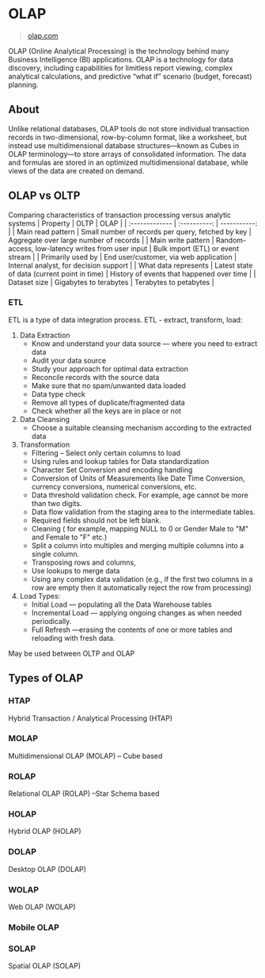 # OLAP

> [olap.com](olap.com)

OLAP (Online Analytical Processing) is the technology behind many Business Intelligence (BI) applications. OLAP is a technology for data discovery, including capabilities for limitless report viewing, complex analytical calculations, and predictive “what if” scenario (budget, forecast) planning.

## About

Unlike relational databases, OLAP tools do not store individual transaction records in two-dimensional, row-by-column format, like a worksheet, but instead use multidimensional database structures—known as Cubes in OLAP terminology—to store arrays of consolidated information. The data and formulas are stored in an optimized multidimensional database, while views of the data are created on demand.

## OLAP vs OLTP
Comparing characteristics of transaction processing versus analytic systems
| Property       | OLTP     | OLAP     |
| :------------- | :----------: | -----------: |
|  Main read pattern | Small number of records per query, fetched by key   | Aggregate over large number of records    |
| Main write pattern | Random-access, low-latency writes from user input   | Bulk import (ETL) or event stream    |
| Primarily used by  | End user/customer, via web application   | Internal analyst, for decision support    |
| What data represents  | Latest state of data (current point in time)   | History of events that happened over time   |
| Dataset size  | Gigabytes to terabytes   | Terabytes to petabytes  |

### ETL

ETL is a type of data integration process.
ETL - extract, transform, load:
 1. Data Extraction
    * Know and understand your data source — where you need to extract data
    * Audit your data source
    * Study your approach for optimal data extraction
    * Reconcile records with the source data
    * Make sure that no spam/unwanted data loaded
    * Data type check
    * Remove all types of duplicate/fragmented data
    * Check whether all the keys are in place or not
 2. Data Cleansing
    * Choose a suitable cleansing mechanism according to the extracted data
 3. Transformation
    * Filtering – Select only certain columns to load
    * Using rules and lookup tables for Data standardization
    * Character Set Conversion and encoding handling
    * Conversion of Units of Measurements like Date Time Conversion, currency conversions, numerical conversions, etc.
    * Data threshold validation check. For example, age cannot be more than two digits.
    * Data flow validation from the staging area to the intermediate tables.
    * Required fields should not be left blank.
    * Cleaning ( for example, mapping NULL to 0 or Gender Male to "M" and Female to "F" etc.)
    * Split a column into multiples and merging multiple columns into a single column.
    * Transposing rows and columns,
    * Use lookups to merge data
    * Using any complex data validation (e.g., if the first two columns in a row are empty then it automatically reject the row from processing)
 4. Load
    Types:
       * Initial Load — populating all the Data Warehouse tables
       * Incremental Load — applying ongoing changes as when needed periodically.
       * Full Refresh —erasing the contents of one or more tables and reloading with fresh data.

May be used between OLTP and OLAP

## Types of OLAP

### HTAP

Hybrid Transaction / Analytical Processing (HTAP)

### MOLAP

Multidimensional OLAP (MOLAP) – Cube based

### ROLAP

Relational OLAP (ROLAP) –Star Schema based

### HOLAP

Hybrid OLAP (HOLAP)

### DOLAP

Desktop OLAP (DOLAP)

### WOLAP

Web OLAP (WOLAP)

### Mobile OLAP

### SOLAP

Spatial OLAP (SOLAP)


